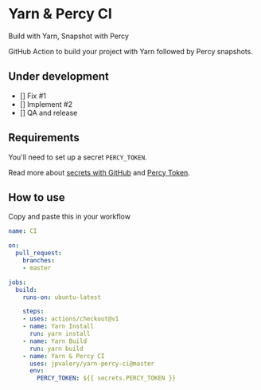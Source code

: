 # Yarn & Percy CI
Build with Yarn, Snapshot with Percy

GitHub Action to build your project with Yarn followed by Percy snapshots.

## Under development
- [] Fix #1
- [] Implement #2
- [] QA and release 

## Requirements

You'll need to set up a secret `PERCY_TOKEN`.

Read more about [secrets with GitHub](https://help.github.com/en/articles/virtual-environments-for-github-actions#creating-and-using-secrets-encrypted-variables) and [Percy Token](https://docs.percy.io/docs/environment-variables).

## How to use

Copy and paste this in your workflow

```yaml
name: CI

on:
  pull_request:
    branches:
    - master

jobs:
  build:
    runs-on: ubuntu-latest

    steps:
    - uses: actions/checkout@v1 
    - name: Yarn Install
      run: yarn install
    - name: Yarn Build
      run: yarn build
    - name: Yarn & Percy CI
      uses: jpvalery/yarn-percy-ci@master
      env:
        PERCY_TOKEN: ${{ secrets.PERCY_TOKEN }}

```
